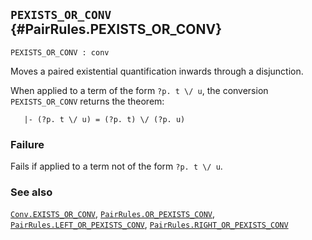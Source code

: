## `PEXISTS_OR_CONV` {#PairRules.PEXISTS_OR_CONV}


```
PEXISTS_OR_CONV : conv
```



Moves a paired existential quantification inwards through a disjunction.


When applied to a term of the form `?p. t \/ u`, the conversion
`PEXISTS_OR_CONV` returns the theorem:
    
       |- (?p. t \/ u) = (?p. t) \/ (?p. u)
    



### Failure

Fails if applied to a term not of the form `?p. t \/ u`.

### See also

[`Conv.EXISTS_OR_CONV`](#Conv.EXISTS_OR_CONV), [`PairRules.OR_PEXISTS_CONV`](#PairRules.OR_PEXISTS_CONV), [`PairRules.LEFT_OR_PEXISTS_CONV`](#PairRules.LEFT_OR_PEXISTS_CONV), [`PairRules.RIGHT_OR_PEXISTS_CONV`](#PairRules.RIGHT_OR_PEXISTS_CONV)

